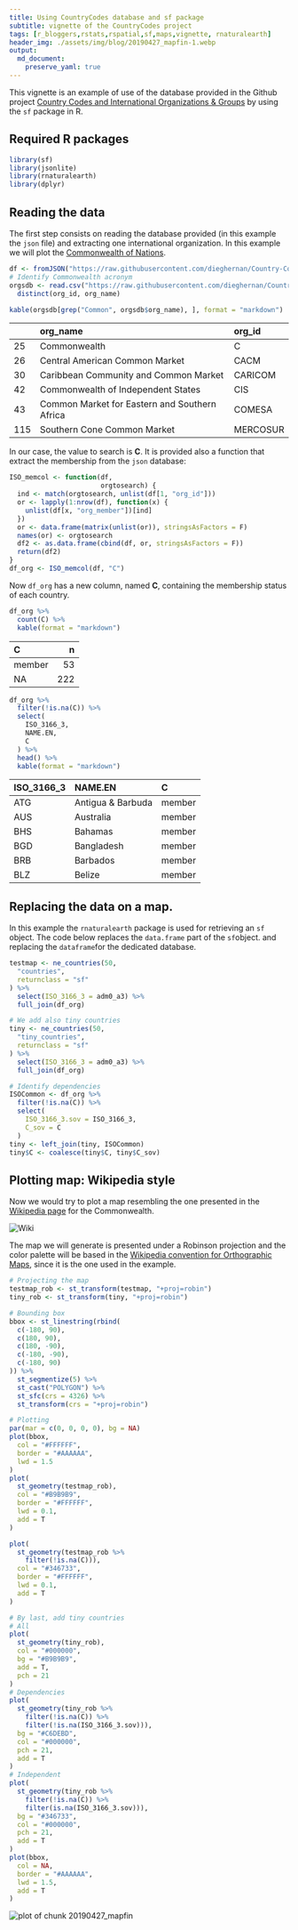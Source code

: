 ```yaml
---
title: Using CountryCodes database and sf package
subtitle: vignette of the CountryCodes project
tags: [r_bloggers,rstats,rspatial,sf,maps,vignette, rnaturalearth]
header_img: ./assets/img/blog/20190427_mapfin-1.webp
output: 
  md_document:
    preserve_yaml: true
---
```



This vignette is an example of use of the database provided in the Github project [Country Codes and International Organizations & Groups](https://dieghernan.github.io/projects/countrycodes/)
  by using the `sf` package in R.








## Required R packages


```r
library(sf)
library(jsonlite)
library(rnaturalearth)
library(dplyr)
```

## Reading the data
The first step consists on reading the database provided (in this example the `json` file) and extracting one international organization. In this example we will plot the [Commonwealth of Nations](https://en.wikipedia.org/wiki/Commonwealth_of_Nations).


```r
df <- fromJSON("https://raw.githubusercontent.com/dieghernan/Country-Codes-and-International-Organizations/master/outputs/Countrycodesfull.json")
# Identify Commonwealth acronym
orgsdb <- read.csv("https://raw.githubusercontent.com/dieghernan/Country-Codes-and-International-Organizations/master/outputs/CountrycodesOrgs.csv") %>%
  distinct(org_id, org_name)

kable(orgsdb[grep("Common", orgsdb$org_name), ], format = "markdown")
```



|    |org_name                                      |org_id   |
|:---|:---------------------------------------------|:--------|
|25  |Commonwealth                                  |C        |
|26  |Central American Common Market                |CACM     |
|30  |Caribbean Community and Common Market         |CARICOM  |
|42  |Commonwealth of Independent States            |CIS      |
|43  |Common Market for Eastern and Southern Africa |COMESA   |
|115 |Southern Cone Common Market                   |MERCOSUR |
 
In our case, the value to search is **C**. It is provided also a function that extract the membership from the `json` database:

```r
ISO_memcol <- function(df,
                       orgtosearch) {
  ind <- match(orgtosearch, unlist(df[1, "org_id"]))
  or <- lapply(1:nrow(df), function(x) {
    unlist(df[x, "org_member"])[ind]
  })
  or <- data.frame(matrix(unlist(or)), stringsAsFactors = F)
  names(or) <- orgtosearch
  df2 <- as.data.frame(cbind(df, or, stringsAsFactors = F))
  return(df2)
}
df_org <- ISO_memcol(df, "C")
```

Now `df_org` has a new column, named **C**, containing the membership status of each country.

```r
df_org %>%
  count(C) %>%
  kable(format = "markdown")
```



|C      |   n|
|:------|---:|
|member |  53|
|NA     | 222|

```r
df_org %>%
  filter(!is.na(C)) %>%
  select(
    ISO_3166_3,
    NAME.EN,
    C
  ) %>%
  head() %>%
  kable(format = "markdown")
```



|ISO_3166_3 |NAME.EN           |C      |
|:----------|:-----------------|:------|
|ATG        |Antigua & Barbuda |member |
|AUS        |Australia         |member |
|BHS        |Bahamas           |member |
|BGD        |Bangladesh        |member |
|BRB        |Barbados          |member |
|BLZ        |Belize            |member |

## Replacing the data on a map.
In this example the `rnaturalearth` package is used for retrieving an `sf` object.  The code below replaces the `data.frame` part of the `sf`object.
and replacing the `dataframe`for the dedicated database.


```r
testmap <- ne_countries(50,
  "countries",
  returnclass = "sf"
) %>%
  select(ISO_3166_3 = adm0_a3) %>%
  full_join(df_org)

# We add also tiny countries
tiny <- ne_countries(50,
  "tiny_countries",
  returnclass = "sf"
) %>%
  select(ISO_3166_3 = adm0_a3) %>%
  full_join(df_org)

# Identify dependencies
ISOCommon <- df_org %>%
  filter(!is.na(C)) %>%
  select(
    ISO_3166_3.sov = ISO_3166_3,
    C_sov = C
  )
tiny <- left_join(tiny, ISOCommon)
tiny$C <- coalesce(tiny$C, tiny$C_sov)
```

## Plotting map: Wikipedia style
Now we would try to plot a map resembling the one presented in the [Wikipedia page](https://en.wikipedia.org/wiki/Commonwealth_of_Nations) for the Commonwealth.

![Wiki](https://upload.wikimedia.org/wikipedia/commons/e/e2/Member_states_of_the_Commonwealth_of_Nations.svg)

The map we will generate is presented under a Robinson projection and the color palette will be based in the [Wikipedia convention for Orthographic Maps](https://en.wikipedia.org/wiki/Wikipedia:WikiProject_Maps/Conventions/Orthographic_maps), since it is the one used in the example.



```r
# Projecting the map
testmap_rob <- st_transform(testmap, "+proj=robin")
tiny_rob <- st_transform(tiny, "+proj=robin")

# Bounding box
bbox <- st_linestring(rbind(
  c(-180, 90),
  c(180, 90),
  c(180, -90),
  c(-180, -90),
  c(-180, 90)
)) %>%
  st_segmentize(5) %>%
  st_cast("POLYGON") %>%
  st_sfc(crs = 4326) %>%
  st_transform(crs = "+proj=robin")

# Plotting
par(mar = c(0, 0, 0, 0), bg = NA)
plot(bbox,
  col = "#FFFFFF",
  border = "#AAAAAA",
  lwd = 1.5
)
plot(
  st_geometry(testmap_rob),
  col = "#B9B9B9",
  border = "#FFFFFF",
  lwd = 0.1,
  add = T
)

plot(
  st_geometry(testmap_rob %>%
    filter(!is.na(C))),
  col = "#346733",
  border = "#FFFFFF",
  lwd = 0.1,
  add = T
)

# By last, add tiny countries
# All
plot(
  st_geometry(tiny_rob),
  col = "#000000",
  bg = "#B9B9B9",
  add = T,
  pch = 21
)
# Dependencies
plot(
  st_geometry(tiny_rob %>%
    filter(!is.na(C)) %>%
    filter(!is.na(ISO_3166_3.sov))),
  bg = "#C6DEBD",
  col = "#000000",
  pch = 21,
  add = T
)
# Independent
plot(
  st_geometry(tiny_rob %>%
    filter(!is.na(C)) %>%
    filter(is.na(ISO_3166_3.sov))),
  bg = "#346733",
  col = "#000000",
  pch = 21,
  add = T
)
plot(bbox,
  col = NA,
  border = "#AAAAAA",
  lwd = 1.5,
  add = T
)
```

![plot of chunk 20190427_mapfin](https://dieghernan.github.io/assets/img/blog/20190427_mapfin-1.webp)
